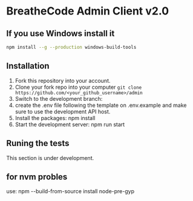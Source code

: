 # BreatheCode Admin Client v2.0

## If you use Windows install it

```bash
npm install --g --production windows-build-tools
```

## Installation

1. Fork this repository into your account.
2. Clone your fork repo into your computer `git clone https://github.com/<your_github_username>/admin`
3. Switch to the development branch:
4. create the .env file following the template on .env.example and make sure to use the development API host.
5. Install the packages: npm install
6. Start the development server: npm run start

## Runing the tests

This section is under development.

## for nvm probles 
use:
npm --build-from-source install node-pre-gyp
